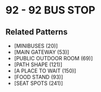 # 92 - 92 BUS STOP

## Related Patterns

- [MINIBUSES (20)]
- [MAIN GATEWAY (53)]
- [PUBLIC OUTDOOR ROOM (69)]
- [PATH SHAPE (121)]
- [A PLACE TO WAIT (150)]
- [FOOD STAND (93)]
- [SEAT SPOTS (241)]
